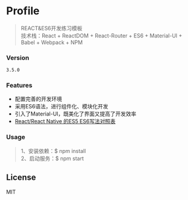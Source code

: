 # Profile
> REACT&ES6开发练习模板  
> 技术栈：React + ReactDOM + React-Router + ES6 + Material-UI + Babel + Webpack + NPM

### Version
```sh
3.5.0
```
### Features
* 配置完善的开发环境
* 采用ES6语法，进行组件化、模块化开发
* 引入了Material-UI，既美化了界面又提高了开发效率
* [React/React Native 的ES5 ES6写法对照表](http://bbs.reactnative.cn/topic/15/react-react-native-%E7%9A%84es5-es6%E5%86%99%E6%B3%95%E5%AF%B9%E7%85%A7%E8%A1%A8)

### Usage
> 1、安装依赖：$ npm install  
> 2、启动服务：$ npm start  

License
----

MIT
